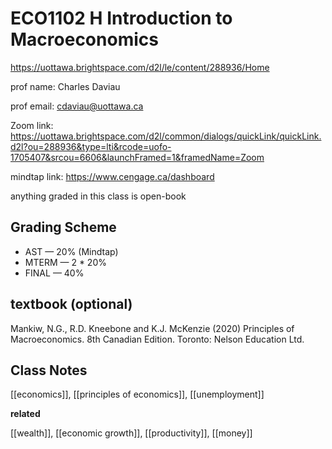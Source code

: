 # ECO1102 H Introduction to Macroeconomics

<https://uottawa.brightspace.com/d2l/le/content/288936/Home>

prof name: Charles Daviau

prof email: <cdaviau@uottawa.ca>

Zoom link: <https://uottawa.brightspace.com/d2l/common/dialogs/quickLink/quickLink.d2l?ou=288936&type=lti&rcode=uofo-1705407&srcou=6606&launchFramed=1&framedName=Zoom>

mindtap link: <https://www.cengage.ca/dashboard>

anything graded in this class is open-book

## Grading Scheme

- AST &mdash; 20% (Mindtap)
- MTERM &mdash; 2 \* 20%
- FINAL &mdash; 40%

## textbook (optional)

Mankiw, N.G., R.D. Kneebone and K.J. McKenzie (2020) Principles of Macroeconomics. 8th Canadian Edition. Toronto: Nelson Education Ltd.

## Class Notes

[[economics]], [[principles of economics]], [[unemployment]]

**related**

[[wealth]], [[economic growth]], [[productivity]], [[money]]
